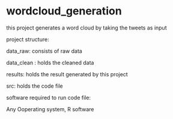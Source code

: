 # wordcloud_generation

this project generates a word cloud by taking the tweets as input

project structure:

data_raw: consists of raw data

data_clean : holds the cleaned data

results: holds the result generated by this project

src: holds the code file


software required to run code file:

Any Ooperating system, R software
